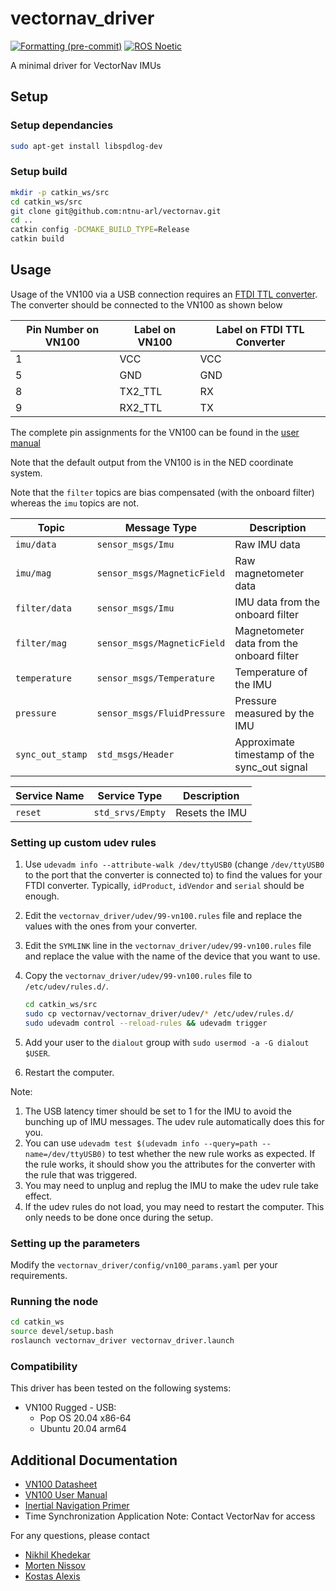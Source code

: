 # vectornav_driver

[![Formatting (pre-commit)](https://github.com/ntnu-arl/vectornav/actions/workflows/format.yaml/badge.svg?event=push)](https://github.com/ntnu-arl/vectornav/actions/workflows/format.yaml)
[![ROS Noetic](https://github.com/ntnu-arl/vectornav/actions/workflows/build_noetic.yaml/badge.svg?=event=push)](https://github.com/ntnu-arl/vectornav/actions/workflows/build_noetic.yaml)

A minimal driver for VectorNav IMUs

## Setup

### Setup dependancies

```bash
sudo apt-get install libspdlog-dev
```

### Setup build

```bash
mkdir -p catkin_ws/src
cd catkin_ws/src
git clone git@github.com:ntnu-arl/vectornav.git
cd ..
catkin config -DCMAKE_BUILD_TYPE=Release
catkin build
```

## Usage

Usage of the VN100 via a USB connection requires an [FTDI TTL converter](https://no.rs-online.com/web/p/communication-wireless-development-tools/0429284). The converter should be connected to the VN100 as shown below

Pin Number on VN100 | Label on VN100 | Label on FTDI TTL Converter
--- | --- | ---
1 | VCC | VCC
5 | GND | GND
8 | TX2_TTL | RX
9 | RX2_TTL | TX

The complete pin assignments for the VN100 can be found in the [user manual](https://www.vectornav.com/resources/user-manuals)

Note that the default output from the VN100 is in the NED coordinate system.

Note that the `filter` topics are bias compensated (with the onboard filter) whereas the `imu` topics are not.

Topic | Message Type | Description
--- | --- | ---
`imu/data` | `sensor_msgs/Imu` | Raw IMU data
`imu/mag` | `sensor_msgs/MagneticField` | Raw magnetometer data
`filter/data` | `sensor_msgs/Imu` | IMU data from the onboard filter
`filter/mag` | `sensor_msgs/MagneticField` | Magnetometer data from the onboard filter
`temperature` | `sensor_msgs/Temperature` | Temperature of the IMU
`pressure` | `sensor_msgs/FluidPressure` | Pressure measured by the IMU
`sync_out_stamp` | `std_msgs/Header` | Approximate timestamp of the sync_out signal

Service Name | Service Type | Description
--- | --- | ---
`reset` | `std_srvs/Empty` | Resets the IMU

### Setting up custom udev rules

1. Use `udevadm info --attribute-walk /dev/ttyUSB0` (change `/dev/ttyUSB0` to the port that the converter is connected to) to find the values for your FTDI converter. Typically, `idProduct`, `idVendor` and `serial` should be enough.
2. Edit the `vectornav_driver/udev/99-vn100.rules` file and replace the values with the ones from your converter.
3. Edit the `SYMLINK` line in the `vectornav_driver/udev/99-vn100.rules` file and replace the value with the name of the device that you want to use.
4. Copy the `vectornav_driver/udev/99-vn100.rules` file to `/etc/udev/rules.d/`.

    ```bash
    cd catkin_ws/src
    sudo cp vectornav/vectornav_driver/udev/* /etc/udev/rules.d/
    sudo udevadm control --reload-rules && udevadm trigger
    ```

5. Add your user to the `dialout` group with `sudo usermod -a -G dialout $USER`.
6. Restart the computer.

Note:

1. The USB latency timer should be set to 1 for the IMU to avoid the bunching up of IMU messages. The udev rule automatically does this for you.
2. You can use `udevadm test $(udevadm info --query=path --name=/dev/ttyUSB0)` to test whether the new rule works as expected. If the rule works, it should show you the attributes for the converter with the rule that was triggered.
3. You may need to unplug and replug the IMU to make the udev rule take effect.
4. If the udev rules do not load, you may need to restart the computer. This only needs to be done once during the setup.

### Setting up the parameters

Modify the `vectornav_driver/config/vn100_params.yaml` per your requirements.

### Running the node

```bash
cd catkin_ws
source devel/setup.bash
roslaunch vectornav_driver vectornav_driver.launch
```

### Compatibility

This driver has been tested on the following systems:

- VN100 Rugged - USB:
  - Pop OS 20.04 x86-64
  - Ubuntu 20.04 arm64

## Additional Documentation

- [VN100 Datasheet](https://www.vectornav.com/docs/default-source/datasheets/vn-100-datasheet-rev2.pdf?sfvrsn=8e35fd12_10)
- [VN100 User Manual](https://www.vectornav.com/resources/user-manuals/vn-100-user-manual)
- [Inertial Navigation Primer](https://www.vectornav.com/resources/inertial-navigation-primer)
- Time Synchronization Application Note: Contact VectorNav for access

For any questions, please contact

- [Nikhil Khedekar](mailto:nikhil.v.khedekar@ntnu.no)
- [Morten Nissov](mailto:morten.nissov@ntnu.no)
- [Kostas Alexis](mailto:konstantinos.alexis@ntnu.no)
